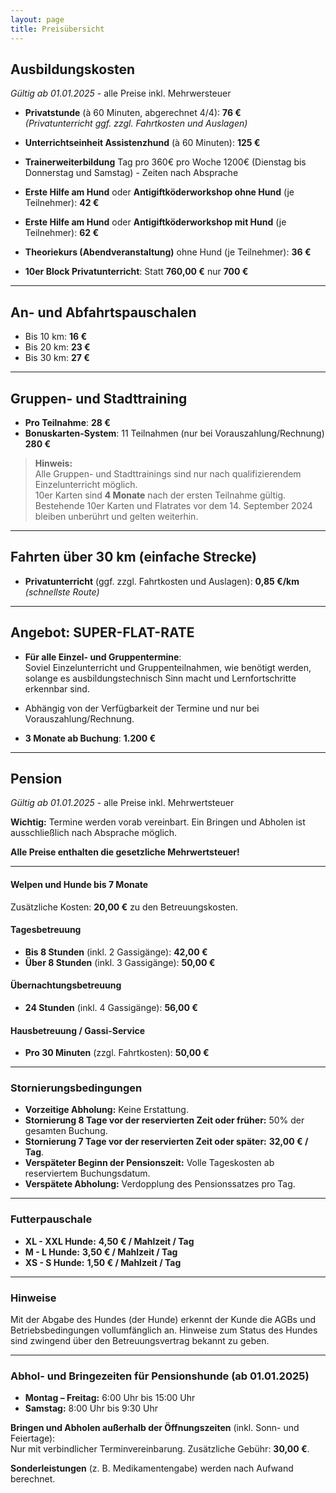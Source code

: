 ```yaml
---
layout: page
title: Preisübersicht
---
```


## Ausbildungskosten

_Gültig ab 01.01.2025_ - alle Preise inkl. Mehrwersteuer

- **Privatstunde** (à 60 Minuten, abgerechnet 4/4): **76 €**  
  *(Privatunterricht ggf. zzgl. Fahrtkosten und Auslagen)*

- **Unterrichtseinheit Assistenzhund** (à 60 Minuten): **125 €**

- **Trainerweiterbildung** Tag pro 360€ pro Woche 1200€ (Dienstag bis Donnerstag und Samstag) - Zeiten nach Absprache

- **Erste Hilfe am Hund** oder **Antigiftköderworkshop ohne Hund** (je Teilnehmer): **42 €**

- **Erste Hilfe am Hund** oder **Antigiftköderworkshop mit Hund** (je Teilnehmer): **62 €**

- **Theoriekurs (Abendveranstaltung)** ohne Hund (je Teilnehmer): **36 €**

- **10er Block Privatunterricht**: Statt **760,00 €** nur **700 €**

---

## An- und Abfahrtspauschalen

- Bis 10 km: **16 €**
- Bis 20 km: **23 €**
- Bis 30 km: **27 €**

---

## Gruppen- und Stadttraining

- **Pro Teilnahme**: **28 €**
- **Bonuskarten-System**: 11 Teilnahmen (nur bei Vorauszahlung/Rechnung) **280 €**

> **Hinweis:**  
> Alle Gruppen- und Stadttrainings sind nur nach qualifizierendem Einzelunterricht möglich.  
> 10er Karten sind **4 Monate** nach der ersten Teilnahme gültig.  
> Bestehende 10er Karten und Flatrates vor dem 14. September 2024 bleiben unberührt und gelten weiterhin.

---

## Fahrten über 30 km (einfache Strecke)

- **Privatunterricht** (ggf. zzgl. Fahrtkosten und Auslagen): **0,85 €/km** *(schnellste Route)*

---

## Angebot: SUPER-FLAT-RATE

- **Für alle Einzel- und Gruppentermine**:  
  Soviel Einzelunterricht und Gruppenteilnahmen, wie benötigt werden, solange es ausbildungstechnisch Sinn macht und Lernfortschritte erkennbar sind.

- Abhängig von der Verfügbarkeit der Termine und nur bei Vorauszahlung/Rechnung.

- **3 Monate ab Buchung**: **1.200 €**

---

## Pension

_Gültig ab 01.01.2025_ - alle Preise inkl. Mehrwertsteuer

**Wichtig:** Termine werden vorab vereinbart. Ein Bringen und Abholen ist ausschließlich nach Absprache möglich.

**Alle Preise enthalten die gesetzliche Mehrwertsteuer!**

---

#### Welpen und Hunde bis 7 Monate
Zusätzliche Kosten: **20,00 €** zu den Betreuungskosten.

#### Tagesbetreuung
- **Bis 8 Stunden** (inkl. 2 Gassigänge): **42,00 €**
- **Über 8 Stunden** (inkl. 3 Gassigänge): **50,00 €**

#### Übernachtungsbetreuung
- **24 Stunden** (inkl. 4 Gassigänge): **56,00 €**

#### Hausbetreuung / Gassi-Service
- **Pro 30 Minuten** (zzgl. Fahrtkosten): **50,00 €**

---

### Stornierungsbedingungen
- **Vorzeitige Abholung:** Keine Erstattung.
- **Stornierung 8 Tage vor der reservierten Zeit oder früher:** 50% der gesamten Buchung.
- **Stornierung 7 Tage vor der reservierten Zeit oder später:** **32,00 € / Tag**.
- **Verspäteter Beginn der Pensionszeit:** Volle Tageskosten ab reserviertem Buchungsdatum.
- **Verspätete Abholung:** Verdopplung des Pensionssatzes pro Tag.

---

### Futterpauschale
- **XL - XXL Hunde:** **4,50 € / Mahlzeit / Tag**
- **M - L Hunde:** **3,50 € / Mahlzeit / Tag**
- **XS - S Hunde:** **1,50 € / Mahlzeit / Tag**

---

### Hinweise
Mit der Abgabe des Hundes (der Hunde) erkennt der Kunde die AGBs und Betriebsbedingungen vollumfänglich an. Hinweise zum Status des Hundes sind zwingend über den Betreuungsvertrag bekannt zu geben.

---

### Abhol- und Bringezeiten für Pensionshunde (ab 01.01.2025)
- **Montag – Freitag:** 6:00 Uhr bis 15:00 Uhr
- **Samstag:** 8:00 Uhr bis 9:30 Uhr

**Bringen und Abholen außerhalb der Öffnungszeiten** (inkl. Sonn- und Feiertage):  
Nur mit verbindlicher Terminvereinbarung. Zusätzliche Gebühr: **30,00 €**.

**Sonderleistungen** (z. B. Medikamentengabe) werden nach Aufwand berechnet.